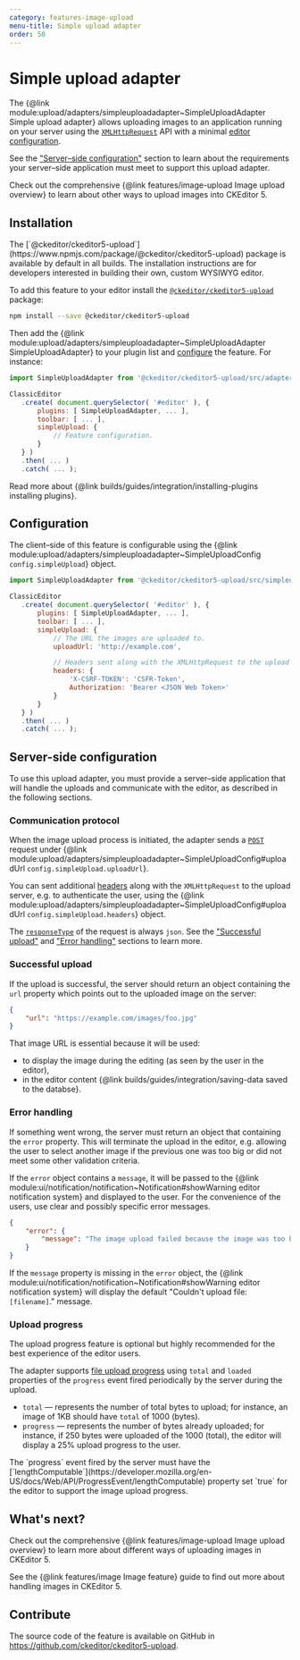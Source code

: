 ```yaml
---
category: features-image-upload
menu-title: Simple upload adapter
order: 50
---
```


# Simple upload adapter

The {@link module:upload/adapters/simpleuploadadapter~SimpleUploadAdapter Simple upload adapter} allows uploading images to an application running on your server using the [`XMLHttpRequest`](https://developer.mozilla.org/en-US/docs/Web/API/XMLHttpRequest) API with a minimal [editor configuration](#configuration).

See the ["Server–side configuration"](#server-side-configuration) section to learn about the requirements your server–side application must meet to support this upload adapter.

<info-box>
	Check out the comprehensive {@link features/image-upload Image upload overview} to learn about other ways to upload images into CKEditor 5.
</info-box>

## Installation

<info-box info>
	The [`@ckeditor/ckeditor5-upload`](https://www.npmjs.com/package/@ckeditor/ckeditor5-upload) package is available by default in all builds. The installation instructions are for developers interested in building their own, custom WYSIWYG editor.
</info-box>

To add this feature to your editor install the [`@ckeditor/ckeditor5-upload`](https://www.npmjs.com/package/@ckeditor/ckeditor5-upload) package:

 ```bash
npm install --save @ckeditor/ckeditor5-upload
```

Then add the {@link module:upload/adapters/simpleuploadadapter~SimpleUploadAdapter SimpleUploadAdapter} to your plugin list and [configure](#configuration) the feature. For instance:

 ```js
import SimpleUploadAdapter from '@ckeditor/ckeditor5-upload/src/adapters/simpleuploadadapter';

ClassicEditor
	.create( document.querySelector( '#editor' ), {
		plugins: [ SimpleUploadAdapter, ... ],
		toolbar: [ ... ],
		simpleUpload: {
			// Feature configuration.
		}
	} )
	.then( ... )
	.catch( ... );
```

<info-box info>
	Read more about {@link builds/guides/integration/installing-plugins installing plugins}.
</info-box>

## Configuration

The client–side of this feature is configurable using the {@link module:upload/adapters/simpleuploadadapter~SimpleUploadConfig `config.simpleUpload`} object.

 ```js
import SimpleUploadAdapter from '@ckeditor/ckeditor5-upload/src/simpleuploadadapter';

ClassicEditor
	.create( document.querySelector( '#editor' ), {
		plugins: [ SimpleUploadAdapter, ... ],
		toolbar: [ ... ],
		simpleUpload: {
			// The URL the images are uploaded to.
			uploadUrl: 'http://example.com',

			// Headers sent along with the XMLHttpRequest to the upload server.
			headers: {
				'X-CSRF-TOKEN': 'CSFR-Token',
				Authorization: 'Bearer <JSON Web Token>'
			}
		}
	} )
	.then( ... )
	.catch( ... );
```

## Server-side configuration

To use this upload adapter, you must provide a server–side application that will handle the uploads and communicate with the editor, as described in the following sections.

### Communication protocol

When the image upload process is initiated, the adapter sends a [`POST`](https://developer.mozilla.org/en-US/docs/Web/HTTP/Methods/POST) request under {@link module:upload/adapters/simpleuploadadapter~SimpleUploadConfig#uploadUrl `config.simpleUpload.uploadUrl`}.

You can sent additional [headers](https://developer.mozilla.org/en-US/docs/Web/HTTP/Headers) along with the `XMLHttpRequest` to the upload server, e.g. to authenticate the user, using the {@link module:upload/adapters/simpleuploadadapter~SimpleUploadConfig#uploadUrl `config.simpleUpload.headers`} object.

The [`responseType`](https://developer.mozilla.org/en-US/docs/Web/API/XMLHttpRequest/responseType) of the request is always `json`. See the ["Successful upload"](#successful-upload) and ["Error handling"](#error-handling) sections to learn more.

### Successful upload

If the upload is successful, the server should return an object containing the `url` property which points out to the uploaded image on the server:

```json
{
	"url": "https://example.com/images/foo.jpg"
}
```

That image URL is essential because it will be used:

* to display the image during the editing (as seen by the user in the editor),
* in the editor content {@link builds/guides/integration/saving-data saved to the databse}.

### Error handling

If something went wrong, the server must return an object that containing the `error` property. This will terminate the upload in the editor, e.g. allowing the user to select another image if the previous one was too big or did not meet some other validation criteria.

If the `error` object contains a `message`, it will be passed to the {@link module:ui/notification/notification~Notification#showWarning editor notification system} and displayed to the user. For the convenience of the users, use clear and possibly specific error messages.

```json
{
	"error": {
		"message": "The image upload failed because the image was too big (max 1.5MB)."
	}
}
```

If the `message` property is missing in the `error` object, the {@link module:ui/notification/notification~Notification#showWarning editor notification system} will display the default "Couldn't upload file: `[filename]`." message.

### Upload progress

<info-box>
	The upload progress feature is optional but highly recommended for the best experience of the editor users.
</info-box>

The adapter supports [file upload progress](https://developer.mozilla.org/en-US/docs/Web/API/XMLHttpRequest/progress_event) using `total` and `loaded` properties of the `progress` event fired periodically by the server during the upload.

* `total` — represents the number of total bytes to upload; for instance, an image of 1KB should have `total` of 1000 (bytes).
* `progress` — represents the number of bytes already uploaded; for instance, if 250 bytes were uploaded of the 1000 (total), the editor will display a 25% upload progress to the user.

<info-box>
	The `progress` event fired by the server must have the [`lengthComputable`](https://developer.mozilla.org/en-US/docs/Web/API/ProgressEvent/lengthComputable) property set `true` for the editor to support the image upload progress.
</info-box>

## What's next?

Check out the comprehensive {@link features/image-upload Image upload overview} to learn more about different ways of uploading images in CKEditor 5.

See the {@link features/image Image feature} guide to find out more about handling images in CKEditor 5.

## Contribute

The source code of the feature is available on GitHub in https://github.com/ckeditor/ckeditor5-upload.
